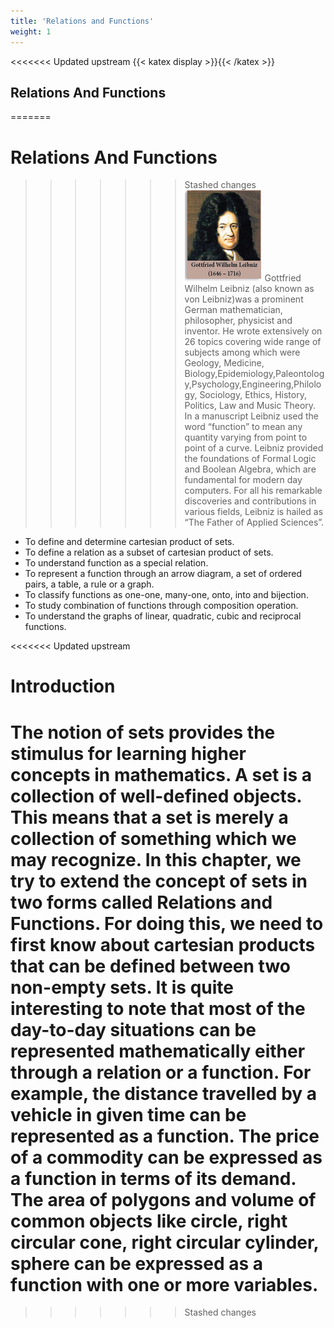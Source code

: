 ```yaml
---
title: 'Relations and Functions'
weight: 1
---
```

<<<<<<< Updated upstream
{{< katex display >}}{{< /katex >}}

## Relations And Functions 

=======
# Relations And Functions 
>>>>>>> Stashed changes
![alt text](author.png)
Gottfried Wilhelm Leibniz (also known as von Leibniz)was a prominent German mathematician, philosopher, physicist and inventor. He wrote extensively on 26 topics covering wide range of subjects among which were Geology, Medicine, Biology,Epidemiology,Paleontology,Psychology,Engineering,Philology, Sociology, Ethics, History, Politics, Law and Music Theory. In a manuscript Leibniz used the word “function” to mean any quantity varying from point to point of a curve. Leibniz provided the foundations of Formal Logic and Boolean Algebra, which are fundamental for modern day computers. For all his remarkable discoveries and contributions in various fields, Leibniz is hailed as “The Father of Applied Sciences”.


- To define and determine cartesian product of sets. 
- To define a relation as a subset of cartesian product of sets.
- To understand function as a special relation.
- To represent a function through an arrow diagram, a set of ordered pairs, a table, a rule or a graph.
- To classify functions as one-one, many-one, onto, into and bijection.
- To study combination of functions through composition operation.
- To understand the graphs of linear, quadratic, cubic and reciprocal functions.

<<<<<<< Updated upstream
# Introduction

The notion of sets provides the stimulus for learning higher concepts in mathematics. A set is a collection of well-defined objects. This means that a set is merely a collection of something which we may recognize. In this chapter, we try to extend the concept of sets in two forms called Relations and Functions. For doing this, we need to first know about cartesian products that can be defined between two non-empty sets. It is quite interesting to note that most of the day-to-day situations can be represented mathematically either through a relation or a function. For example, the distance travelled by a vehicle in given time can be represented as a function. The price of a commodity can be expressed as a function in terms of its demand. The area of polygons and volume of common objects like circle, right circular cone, right circular cylinder, sphere can be expressed as a function with one or more variables.
=======
>>>>>>> Stashed changes

